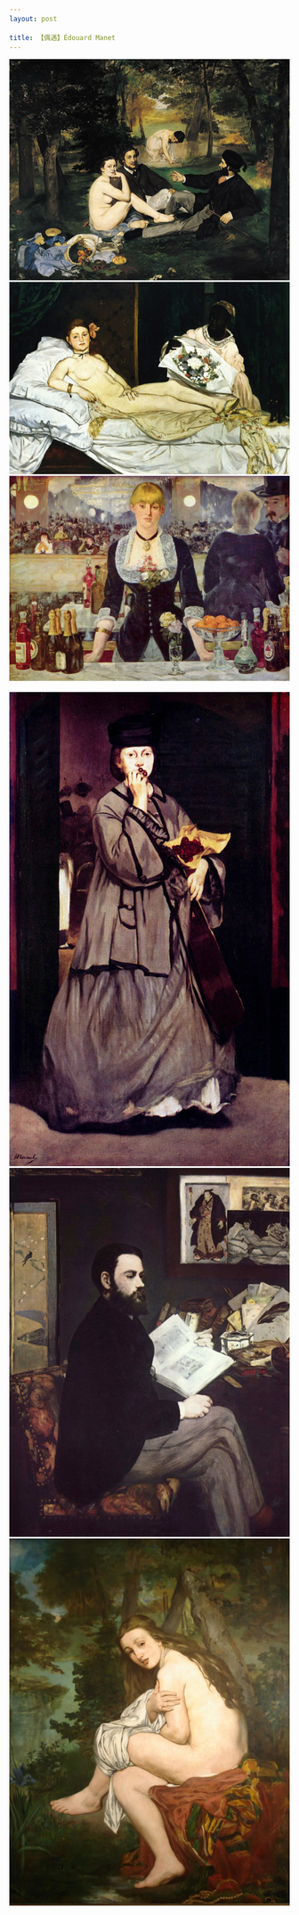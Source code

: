 ```yaml
---
layout: post

title: 【偶遇】Édouard Manet
---
```



<div class="center">
  <img src="/images/posts/2017-09-26/草地上的午餐.jpg" alt="草地上的午餐" />
</div>

<div class="center">
  <img src="/images/posts/2017-09-26/奥林匹亚.jpg" alt="奥林匹亚" />
</div>

<div class="center">
  <img src="/images/posts/2017-09-26/游乐厅酒吧.jpg" alt="游乐厅酒吧" />
</div>

<div class="center">
  <img src="/images/posts/2017-09-26/街头歌手.jpg" alt="街头歌手" />
</div>

<div class="center">
  <img src="/images/posts/2017-09-26/左拉.jpg" alt="左拉" />
</div>

<div class="center">
  <img src="/images/posts/2017-09-26/惊喜.jpg" alt="惊喜" />
</div>


